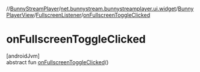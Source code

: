 //[BunnyStreamPlayer](../../../../index.md)/[net.bunnystream.bunnystreamplayer.ui.widget](../../index.md)/[BunnyPlayerView](../index.md)/[FullscreenListener](index.md)/[onFullscreenToggleClicked](on-fullscreen-toggle-clicked.md)

# onFullscreenToggleClicked

[androidJvm]\
abstract fun [onFullscreenToggleClicked](on-fullscreen-toggle-clicked.md)()
